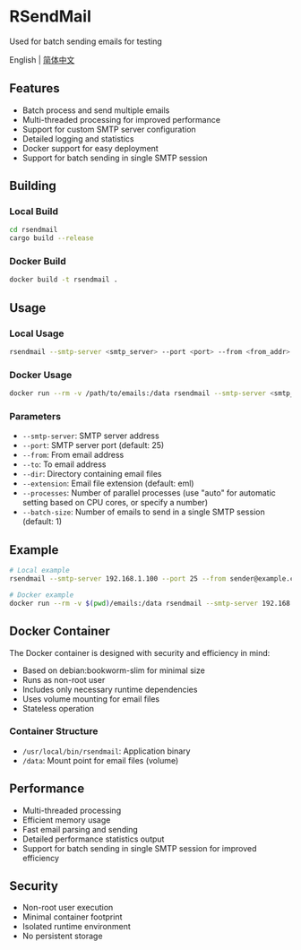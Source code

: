 # RSendMail
Used for batch sending emails for testing

English | [简体中文](README_zh.md)

## Features

- Batch process and send multiple emails
- Multi-threaded processing for improved performance
- Support for custom SMTP server configuration
- Detailed logging and statistics
- Docker support for easy deployment
- Support for batch sending in single SMTP session

## Building

### Local Build
```bash
cd rsendmail
cargo build --release
```

### Docker Build
```bash
docker build -t rsendmail .
```

## Usage

### Local Usage
```bash
rsendmail --smtp-server <smtp_server> --port <port> --from <from_addr> --to <to_addr> --dir <email_dir> --processes <processes> --batch-size <batch_size>
```

### Docker Usage
```bash
docker run --rm -v /path/to/emails:/data rsendmail --smtp-server <smtp_server> --port <port> --from <from_addr> --to <to_addr> --dir /data --processes <processes> --batch-size <batch_size>
```

### Parameters

- `--smtp-server`: SMTP server address
- `--port`: SMTP server port (default: 25)
- `--from`: From email address
- `--to`: To email address
- `--dir`: Directory containing email files
- `--extension`: Email file extension (default: eml)
- `--processes`: Number of parallel processes (use "auto" for automatic setting based on CPU cores, or specify a number)
- `--batch-size`: Number of emails to send in a single SMTP session (default: 1)

## Example

```bash
# Local example
rsendmail --smtp-server 192.168.1.100 --port 25 --from sender@example.com --to recipient@example.com --dir ./emails --processes 10 --batch-size 5

# Docker example
docker run --rm -v $(pwd)/emails:/data rsendmail --smtp-server 192.168.1.100 --port 25 --from sender@example.com --to recipient@example.com --dir /data --processes 10 --batch-size 5
```

## Docker Container

The Docker container is designed with security and efficiency in mind:

- Based on debian:bookworm-slim for minimal size
- Runs as non-root user
- Includes only necessary runtime dependencies
- Uses volume mounting for email files
- Stateless operation

### Container Structure

- `/usr/local/bin/rsendmail`: Application binary
- `/data`: Mount point for email files (volume)

## Performance

- Multi-threaded processing
- Efficient memory usage
- Fast email parsing and sending
- Detailed performance statistics output
- Support for batch sending in single SMTP session for improved efficiency

## Security

- Non-root user execution
- Minimal container footprint
- Isolated runtime environment
- No persistent storage
